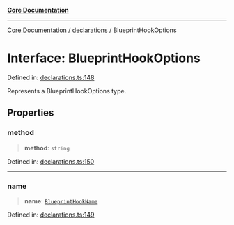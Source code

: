 [**Core Documentation**](../../README.md)

***

[Core Documentation](../../README.md) / [declarations](../README.md) / BlueprintHookOptions

# Interface: BlueprintHookOptions

Defined in: [declarations.ts:148](https://github.com/stonemjs/core/blob/3581a30de158e951ead319c3cc6abead0be9639f/src/declarations.ts#L148)

Represents a BlueprintHookOptions type.

## Properties

### method

> **method**: `string`

Defined in: [declarations.ts:150](https://github.com/stonemjs/core/blob/3581a30de158e951ead319c3cc6abead0be9639f/src/declarations.ts#L150)

***

### name

> **name**: [`BlueprintHookName`](../type-aliases/BlueprintHookName.md)

Defined in: [declarations.ts:149](https://github.com/stonemjs/core/blob/3581a30de158e951ead319c3cc6abead0be9639f/src/declarations.ts#L149)
